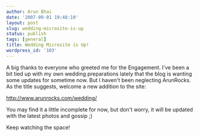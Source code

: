 ```yaml
---
author: Arun Bhai
date: '2007-09-01 19:48:10'
layout: post
slug: wedding-microsite-is-up
status: publish
tags: [general]
title: Wedding Microsite is Up!
wordpress_id: '103'
---
```


A big thanks to everyone who greeted me for the Engagement. I've been a bit tied up with my own wedding preparations lately that the blog is wanting some updates for sometime now. But I haven't been neglecting ArunRocks. As the title suggests, welcome a new addition to the site:

<http://www.arunrocks.com/wedding/>

You may find it a little incomplete for now, but don't worry, it will be updated with the latest photos and gossip ;)

Keep watching the space!
